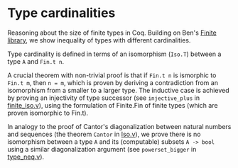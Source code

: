 # Type cardinalities

Reasoning about the size of finite types in Coq. Building on Ben's [Finite library](https://github.com/bmsherman/finite), we show inequality of types with different cardinalities.

Type cardinality is defined in terms of an isomorphism (`Iso.T`) between a type `A` and `Fin.t n`.

A crucial theorem with non-trivial proof is that if `Fin.t n` is ismorphic to `Fin.t m`, then `n = m`, which is proven by deriving a contradiction from an isomorphism from a smaller to a larger type. The inductive case is achieved by proving an injectivity of type successor (see `injective_plus` in [finite_iso.v](https://github.com/tchajed/cardinality/blob/master/finite_iso.v)), using the formulation of Finite.Fin of finite types (which are proven isomorphic to Fin.t).

In analogy to the proof of Cantor's diagonalization between natural numbers and sequences (the theorem `Cantor` in [Iso.v](https://github.com/bmsherman/finite/blob/master/Iso.v)), we prove there is no isomorphism between a type `A` and its (computable) subsets `A -> bool` using a similar diagonalization argument (see `powerset_bigger` in [type_neq.v](https://github.com/tchajed/cardinality/blob/master/type_neq.v)).
